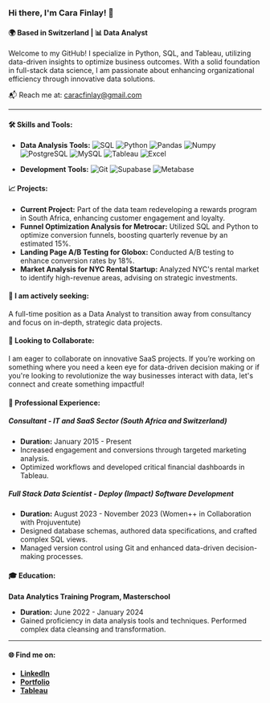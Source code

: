 ### Hi there, I'm Cara Finlay! 👋

#### 🌍 Based in Switzerland | 📊 Data Analyst

Welcome to my GitHub! I specialize in Python, SQL, and Tableau, utilizing data-driven insights to optimize business outcomes. With a solid foundation in full-stack data science, I am passionate about enhancing organizational efficiency through innovative data solutions.

📬 Reach me at: [caracfinlay@gmail.com](mailto:caracfinlay@gmail.com)

---

#### 🛠️ Skills and Tools:

- **Data Analysis Tools:**
  ![SQL](https://img.shields.io/badge/SQL-4479A1.svg?style=for-the-badge&logo=MySQL&logoColor=white)
  ![Python](https://img.shields.io/badge/Python-3776AB.svg?style=for-the-badge&logo=python&logoColor=white)
  ![Pandas](https://img.shields.io/badge/Pandas-%23150458.svg?style=for-the-badge&logo=pandas&logoColor=white)
  ![Numpy](https://img.shields.io/badge/Numpy-%23013243.svg?style=for-the-badge&logo=numpy&logoColor=white)
  ![PostgreSQL](https://img.shields.io/badge/PostgreSQL-316192.svg?style=for-the-badge&logo=postgresql&logoColor=white)
  ![MySQL](https://img.shields.io/badge/MySQL-00000F.svg?style=for-the-badge&logo=mysql&logoColor=white)
  ![Tableau](https://img.shields.io/badge/Tableau-E97627.svg?style=for-the-badge&logo=Tableau&logoColor=white)
  ![Excel](https://img.shields.io/badge/Excel-217346.svg?style=for-the-badge&logo=microsoftexcel&logoColor=white)

- **Development Tools:**
  ![Git](https://img.shields.io/badge/git-%23F05033.svg?style=for-the-badge&logo=git&logoColor=white)
  ![Supabase](https://img.shields.io/badge/Supabase-3ECF8E.svg?style=for-the-badge&logo=supabase&logoColor=white)
  ![Metabase](https://img.shields.io/badge/Metabase-509EE3.svg?style=for-the-badge&logo=metabase&logoColor=white)


#### 📈 Projects:
- **Current Project:** Part of the data team redeveloping a rewards program in South Africa, enhancing customer engagement and loyalty.
- **Funnel Optimization Analysis for Metrocar:** Utilized SQL and Python to optimize conversion funnels, boosting quarterly revenue by an estimated 15%.
- **Landing Page A/B Testing for Globox:** Conducted A/B testing to enhance conversion rates by 18%.
- **Market Analysis for NYC Rental Startup:** Analyzed NYC's rental market to identify high-revenue areas, advising on strategic investments.

#### 📢 I am actively seeking:
A full-time position as a Data Analyst to transition away from consultancy and focus on in-depth, strategic data projects.

#### 🤝 Looking to Collaborate:
I am eager to collaborate on innovative SaaS projects. If you’re working on something where you need a keen eye for data-driven decision making or if you're looking to revolutionize the way businesses interact with data, let's connect and create something impactful!

#### 💼 Professional Experience:
##### Consultant - IT and SaaS Sector (South Africa and Switzerland)
- **Duration:** January 2015 - Present
- Increased engagement and conversions through targeted marketing analysis.
- Optimized workflows and developed critical financial dashboards in Tableau.

##### Full Stack Data Scientist - Deploy (Impact) Software Development
- **Duration:** August 2023 - November 2023 (Women++ in Collaboration with Projuventute)
- Designed database schemas, authored data specifications, and crafted complex SQL views.
- Managed version control using Git and enhanced data-driven decision-making processes.

#### 🎓 Education:
**Data Analytics Training Program, Masterschool**
- **Duration:** June 2022 - January 2024
- Gained proficiency in data analysis tools and techniques. Performed complex data cleansing and transformation.

---

#### 🌐 Find me on:
- **[LinkedIn](#https://www.linkedin.com/in/caracfinlay/)**
- **[Portfolio](#https://caracfinlay.github.io)**
- **[Tableau](#https://public.tableau.com/app/profile/cara.finlay/vizzes)**

